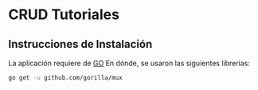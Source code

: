 # CRUD Tutoriales
## Instrucciones de Instalación
La aplicación requiere de [GO](https://go.dev/)
En dónde, se usaron las siguientes librerías:

[Gorilla Mux]:(https://github.com/gorilla/mux)
```sh
go get -u github.com/gorilla/mux
```
